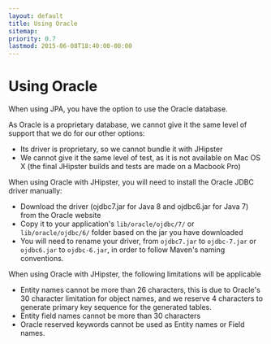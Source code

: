 ```yaml
---
layout: default
title: Using Oracle
sitemap:
priority: 0.7
lastmod: 2015-06-08T18:40:00-00:00
---
```


# <i class="icon-archive"></i> Using Oracle

When using JPA, you have the option to use the Oracle database.

As Oracle is a proprietary database, we cannot give it the same level of support that we do for our other options:

- Its driver is proprietary, so we cannot bundle it with JHipster
- We cannot give it the same level of test, as it is not available on Mac OS X (the final JHipster builds and tests are made on a Macbook Pro)

When using Oracle with JHipster, you will need to install the Oracle JDBC driver manually:

- Download the driver (ojdbc7.jar for Java 8 and ojdbc6.jar for Java 7) from the Oracle website
- Copy it to your application's `lib/oracle/ojdbc/7/` or `lib/oracle/ojdbc/6/` folder based on the jar you have downloaded
- You will need to rename your driver, from `ojdbc7.jar` to `ojdbc-7.jar` or `ojdbc6.jar` to `ojdbc-6.jar`, in order to follow Maven's naming conventions.

When using Oracle with JHipster, the following limitations will be applicable

- Entity names cannot be more than 26 characters, this is due to Oracle's 30 character limitation for object names, and we reserve 4 characters to generate primary key sequence for the generated tables.
- Entity field names cannot be more than 30 characters
- Oracle reserved keywords cannot be used as Entity names or Field names.
